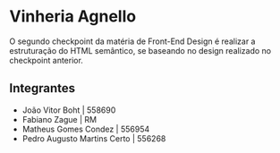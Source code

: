 # Vinheria Agnello

O segundo checkpoint da matéria de Front-End Design é realizar a estruturação do HTML semântico, se baseando no design realizado no checkpoint anterior.

## Integrantes

- João Vitor Boht             | 558690
- Fabiano Zague               | RM
- Matheus Gomes Condez        | 556954
- Pedro Augusto Martins Certo | 556268
